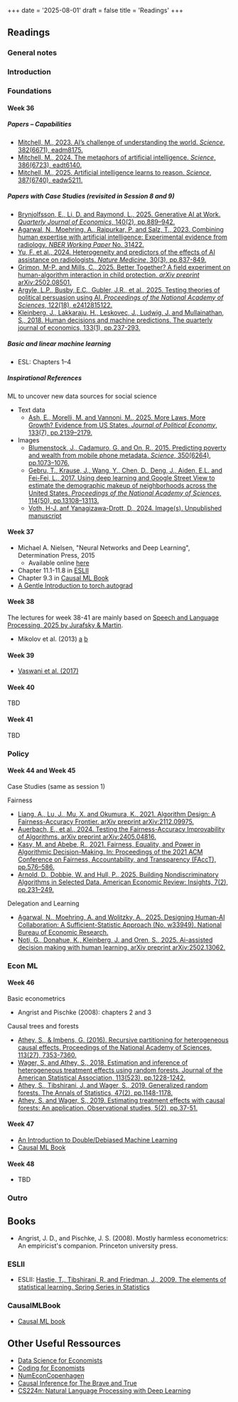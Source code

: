 +++
date = '2025-08-01'
draft = false
title = 'Readings'
+++

## Readings

### General notes

### Introduction

### Foundations

#### Week 36

##### Papers – Capabilities

- [Mitchell, M., 2023. AI’s challenge of understanding the world. *Science*, 382(6671), eadm8175.](https://doi.org/10.1126/science.adm8175)
- [Mitchell, M., 2024. The metaphors of artificial intelligence. *Science*, 386(6723), eadt6140.](https://doi.org/10.1126/science.adt6140)
- [Mitchell, M., 2025. Artificial intelligence learns to reason. *Science*, 387(6740), eadw5211.](https://doi.org/10.1126/science.adw5211)

##### Papers with Case Studies (revisited in Session 8 and 9)

- [Brynjolfsson, E., Li, D. and Raymond, L., 2025. Generative AI at Work. *Quarterly Journal of Economics*, 140(2), pp.889–942.](https://doi.org/10.1093/qje/qjae044)
- [Agarwal, N., Moehring, A., Rajpurkar, P. and Salz, T., 2023. Combining human expertise with artificial intelligence: Experimental evidence from radiology. *NBER Working Paper* No. 31422.](https://doi.org/10.3386/w31422)
- [Yu, F. et al., 2024. Heterogeneity and predictors of the effects of AI assistance on radiologists. *Nature Medicine*, 30(3), pp.837-849.](https://doi.org/10.1038/s41591-024-02850-w)
- [Grimon, M-P. and Mills, C., 2025. Better Together? A field experiment on human-algorithm interaction in child protection. *arXiv preprint* arXiv:2502.08501.](https://doi.org/10.48550/arXiv.2502.08501)
- [Argyle, L.P., Busby, E.C., Gubler, J.R., et al., 2025. Testing theories of political persuasion using AI. *Proceedings of the National Academy of Sciences*, 122(18), e2412815122.](https://doi.org/10.1073/pnas.2412815122)
- [Kleinberg, J., Lakkaraju, H., Leskovec, J., Ludwig, J. and Mullainathan, S., 2018. Human decisions and machine predictions. The quarterly journal of economics, 133(1), pp.237-293.](https://doi.org/10.1093/qje/qjx032)

##### Basic and linear machine learning

- ESL: Chapters 1–4

##### Inspirational References

ML to uncover new data sources for social science

- Text data
  - [Ash, E., Morelli, M. and Vannoni, M., 2025. More Laws, More Growth? Evidence from US States. *Journal of Political Economy*, 133(7), pp.2139–2179.](https://doi.org/10.1086/734874)
- Images
  - [Blumenstock, J., Cadamuro, G. and On, R., 2015. Predicting poverty and wealth from mobile phone metadata. *Science*, 350(6264), pp.1073–1076.](https://doi.org/10.1126/science.aac4420)
  - [Gebru, T., Krause, J., Wang, Y., Chen, D., Deng, J., Aiden, E.L. and Fei-Fei, L., 2017. Using deep learning and Google Street View to estimate the demographic makeup of neighborhoods across the United States. *Proceedings of the National Academy of Sciences*, 114(50), pp.13108–13113.](https://doi.org/10.1073/pnas.1700035114)
  - [Voth, H-J. anf Yanagizawa-Drott, D., 2024. Image(s). Unpublished manuscript](https://www.jvoth.com/images_july_24.pdf)

#### Week 37

- Michael A. Nielsen, "Neural Networks and Deep Learning", Determination Press, 2015
  - Available online [here](http://neuralnetworksanddeeplearning.com/)
- Chapter 11.1-11.8 in [ESLII](#eslii)
- Chapter 9.3 in [Causal ML Book](#causalmlbook)
- [A Gentle Introduction to torch.autograd](https://docs.pytorch.org/tutorials/beginner/blitz/autograd_tutorial.html)

#### Week 38

The lectures for week 38-41 are mainly based on [Speech and Language
Processing, 2025 by Jurafsky &
Martin](https://web.stanford.edu/~jurafsky/slp3/).

- Mikolov et al. (2013) [a](https://arxiv.org/abs/1301.3781)
[b](https://proceedings.neurips.cc/paper/2013/file/9aa42b31882ec039965f3c4923ce901b-Paper.pdf)

#### Week 39

- [Vaswani et al. (2017)](https://proceedings.neurips.cc/paper/2017/file/3f5ee243547dee91fbd053c1c4a845aa-Paper.pdf)

#### Week 40

TBD

#### Week 41

TBD

### Policy

#### Week 44 and Week 45

Case Studies (same as session 1)

Fairness

- [Liang, A., Lu, J., Mu, X. and Okumura, K., 2021. Algorithm Design: A Fairness-Accuracy Frontier. arXiv preprint arXiv:2112.09975.](https://doi.org/10.48550/arXiv.2112.09975)
- [Auerbach, E., et al., 2024. Testing the Fairness-Accuracy Improvability of Algorithms. arXiv preprint arXiv:2405.04816.](https://doi.org/10.48550/arXiv.2405.04816)
- [Kasy, M. and Abebe, R., 2021. Fairness, Equality, and Power in Algorithmic Decision-Making. In: Proceedings of the 2021 ACM Conference on Fairness, Accountability, and Transparency (FAccT), pp.576–586.](https://doi.org/10.1145/3442188.3445919)
- [Arnold, D., Dobbie, W. and Hull, P., 2025. Building Nondiscriminatory Algorithms in Selected Data. American Economic Review: Insights, 7(2), pp.231–249.](https://doi.org/10.1257/aeri.20240249)

Delegation and Learning

- [Agarwal, N., Moehring, A. and Wolitzky, A., 2025. Designing Human-AI Collaboration: A Sufficient-Statistic Approach (No. w33949). National Bureau of Economic Research.](https://papers.ssrn.com/sol3/papers.cfm?abstract_id=5330791)
- [Noti, G., Donahue, K., Kleinberg, J. and Oren, S., 2025. Ai-assisted decision making with human learning. arXiv preprint arXiv:2502.13062.](https://arxiv.org/abs/2502.13062)

### Econ ML

#### Week 46

Basic econometrics

- Angrist and Pischke (2008): chapters 2 and 3

Causal trees and forests

- [Athey, S., & Imbens, G. (2016). Recursive partitioning for heterogeneous causal effects. Proceedings of the National Academy of Sciences, 113(27), 7353-7360.](https://doi.org/10.1073/pnas.1510489113)
- [Wager, S. and Athey, S., 2018. Estimation and inference of heterogeneous treatment effects using random forests. Journal of the American Statistical Association, 113(523), pp.1228-1242.](https://doi.org/10.1080/01621459.2017.1319839)
- [Athey, S., Tibshirani, J. and Wager, S., 2019. Generalized random forests. The Annals of Statistics, 47(2), pp.1148-1178.](https://doi.org/10.1214/18-AOS1709)
- [Athey, S. and Wager, S., 2019. Estimating treatment effects with causal forests: An application. Observational studies, 5(2), pp.37-51.](https://doi.org/10.1353/obs.2019.0001)

#### Week 47

- [An Introduction to Double/Debiased Machine Learning](https://arxiv.org/abs/2504.08324)
- [Causal ML Book](#causalmlbook)

#### Week 48

- TBD

### Outro

## Books

- Angrist, J. D., and Pischke, J. S. (2008). Mostly harmless econometrics: An empiricist's companion. Princeton university press.

### ESLII

- ESLII: [Hastie, T., Tibshirani, R. and Friedman, J., 2009. The elements of statistical learning. Spring Series in Statistics](https://link.springer.com/content/pdf/10.1007/978-0-387-84858-7.pdf)

### CausalMLBook

- [Causal ML book](https://causalml-book.org/)

## Other Useful Ressources

- [Data Science for Economists](https://github.com/uo-ec607/lectures?tab=readme-ov-file)
- [Coding for Economists](https://aeturrell.github.io/coding-for-economists)
- [NumEconCopenhagen](https://sites.google.com/view/numeconcph-introprog/home)
- [Causal Inference for The Brave and True](https://matheusfacure.github.io/python-causality-handbook/landing-page.html)
- [CS224n: Natural Language Processing with Deep Learning](https://web.stanford.edu/class/archive/cs/cs224n/cs224n.1246/)
